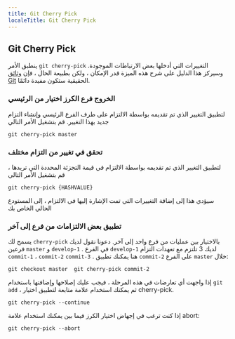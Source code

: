 ```yaml
---
title: Git Cherry Pick
localeTitle: Git Cherry Pick
---
```

## Git Cherry Pick

ينطبق الأمر `git cherry-pick` التغييرات التي أدخلها بعض الارتباطات الموجودة. وسيركز هذا الدليل على شرح هذه الميزة قدر الإمكان ، ولكن بطبيعة الحال ، فإن [وثائق Git](https://git-scm.com/docs/git-cherry-pick) الحقيقية ستكون مفيدة دائمًا.

### الخروج فرع الكرز اختيار من الرئيسي

لتطبيق التغيير الذي تم تقديمه بواسطة الالتزام على طرف الفرع الرئيسي وإنشاء التزام جديد بهذا التغيير. قم بتشغيل الأمر التالي

 `git cherry-pick master 
` 

### تحقق في تغيير من التزام مختلف

لتطبيق التغيير الذي تم تقديمه بواسطة الالتزام في قيمة التجزئة المحددة التي تريدها ، قم بتشغيل الأمر التالي

 `git cherry-pick {HASHVALUE} 
` 

سيؤدي هذا إلى إضافة التغييرات التي تمت الإشارة إليها في الالتزام ، إلى المستودع الحالي الخاص بك

### تطبيق بعض الالتزامات من فرع إلى آخر

يسمح لك `cherry-pick` بالاختيار بين عمليات من فرع واحد إلى آخر. دعونا نقول لديك فرعين `master` و `develop-1` . في الفرع `develop-1` لديك 3 تلتزم مع تعهدات التزام `commit-1` ، `commit-2` `commit-3` . هنا يمكنك تطبيق `commit-2` على الفرع `master` خلال:

 `git checkout master 
 git cherry-pick commit-2 
` 

إذا واجهت أي تعارضات في هذه المرحلة ، فيجب عليك إصلاحها وإضافتها باستخدام `git add` ، ثم يمكنك استخدام علامة متابعة لتطبيق اختيار cherry-pick.

 `git cherry-pick --continue 
` 

إذا كنت ترغب في إجهاض اختيار الكرز فيما بين يمكنك استخدام علامة abort:

 `git cherry-pick --abort 
`